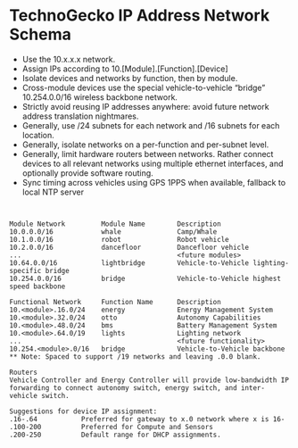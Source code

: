 # TechnoGecko IP Address Network Schema

* Use the 10.x.x.x network.
* Assign IPs according to 10.[Module].[Function].[Device] 
* Isolate devices and networks by function, then by module.
* Cross-module devices use the special vehicle-to-vehicle “bridge” 10.254.0.0/16 wireless backbone network.
* Strictly avoid reusing IP addresses anywhere: avoid future network address translation nightmares.
* Generally, use /24 subnets for each network and /16 subnets for each location.
* Generally, isolate networks on a per-function and per-subnet level.
* Generally, limit hardware routers between networks. Rather connect devices to all relevant networks using multiple ethernet interfaces, and optionally provide software routing.
* Sync timing across vehicles using GPS 1PPS when available, fallback to local NTP server

```


Module Network         Module Name        Description
10.0.0.0/16            whale              Camp/Whale
10.1.0.0/16            robot              Robot vehicle
10.2.0.0/16            dancefloor         Dancefloor vehicle
...                                       <future modules>
10.64.0.0/16           lightbridge        Vehicle-to-Vehicle lighting-specific bridge
10.254.0.0/16          bridge             Vehicle-to-Vehicle highest speed backbone

Functional Network     Function Name      Description
10.<module>.16.0/24    energy             Energy Management System
10.<module>.32.0/24    otto               Autonomy Capabilities
10.<module>.48.0/24    bms                Battery Management System
10.<module>.64.0/19    lights             Lighting network
...                                       <future functionality>
10.254.<module>.0/16   bridge             Vehicle-to-Vehicle backbone
** Note: Spaced to support /19 networks and leaving .0.0 blank.

Routers
Vehicle Controller and Energy Controller will provide low-bandwidth IP forwarding to connect autonomy switch, energy switch, and inter-vehicle switch. 

Suggestions for device IP assignment:
.16-.64           Preferred for gateway to x.0 network where x is 16- 
.100-200          Preferred for Compute and Sensors
.200-250          Default range for DHCP assignments.
```